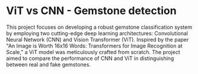 # ViT vs CNN - Gemstone detection
This project focuses on developing a robust gemstone classification system by employing two cutting-edge deep learning architectures: Convolutional Neural Network (CNN) and Vision Transformer (ViT). Inspired by the paper "An Image is Worth 16x16 Words: Transformers for Image Recognition at Scale," a ViT model was meticulously crafted from scratch. The project aimed to compare the performance of CNN and ViT in distinguishing between real and fake gemstones.
